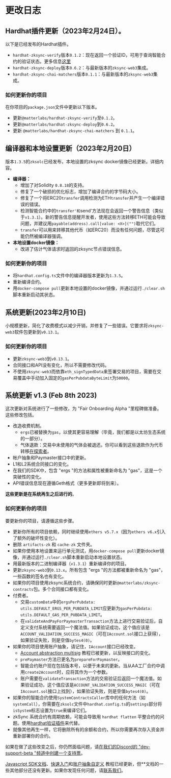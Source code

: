 # 更改日志

## Hardhat插件更新（2023年2月24日）。

以下是已经发布的Hardhat插件。

- `hardhat-zksync-verify`版本`0.1.2`：现在返回一个验证ID，可用于查询智能合约的验证状态。更多信息[这里](https://era.zksync.io/docs/api/hardhat/hardhat-zksync-verify.html#verification-status-check)
- `hardhat-zksync-deploy`版本`0.6.2`：与最新版本的`zksync-web3`集成。
- `hardhat-zksync-chai-matchers`版本`0.1.1`：与最新版本的`zksync-web3`集成。

### 如何更新你的项目

在你项目的`package.json`文件中更新以下版本。

- 更新`@matterlabs/hardhat-zksync-verify`至`0.1.2`。
- 更新`@matterlabs/hardhat-zksync-deploy`到`0.6.2`。
- 更新 `@matterlabs/hardhat-zksync-chai-matchers` 到 `0.1.1`。

## 编译器和本地设置更新（2023年2月20日）

版本`1.3.5`的`zksolc`已经发布，本地设置的zksync docker镜像已经更新。详细内容。

- **编译器：**
  - 增加了对Solidity `0.8.18`的支持。
  - 修复了一个破损的优化标志，增加了编译合约的字节码大小。
  - 修复了一个将ERC20`transfer`调用检测为ETH`transfer`并产生一个编译错误的错误。
  - 检测智能合约中的`transfer'和`send'方法现在会返回一个警告信息（类似于`v1.3.1`）。新的警告信息提醒开发者，使用这些方法转移ETH可能会导致问题，并建议用`payable(address).call[value: <X>]("")`取代它们。
  - `transfer`可以用来转移其他代币（如ERC20）而没有任何问题，尽管这可能仍然被编译器强调。
- **本地设置docker镜像：**
  - 改进了估计气体请求时返回的zksync节点错误信息。

### 如何更新你的项目

- 将`hardhat.config.ts`文件中的编译器版本更新为`1.3.5`。
- 重新编译合约。
- 用`docker-compose pull`更新本地设置的docker镜像，并通过运行`./clear.sh`脚本重新启动其状态。

## 系统更新(2023年2月10日)

小规模更新，简化了收费模式以减少开销，并修复了一些错误。它要求将`zksync-web3`软件包更新到`v0.13.1`。

### 如何更新你的项目

- 更新`zksync-web3`到`v0.13.1`。
- 合同接口和API没有变化，所以不需要修改代码。
- 不使用`zksync-web3`而依靠`eth_signTypedData`来签署交易的项目，需要在交易覆盖中手动加入固定的`gasPerPubdataByteLimit`为`50000`。

## 系统更新 v1.3 (Feb 8th 2023)

这次更新对系统进行了一些修改，为 "Fair Onboarding Alpha "里程碑做准备。这些修改包括。

- 改造收费机制。
  - `ergs`已被替换为`gas`，以使其更容易理解（毕竟，我们都是以太坊生态系统的一部分）。
  - 气体退款：交易中未使用的气体会被退还。你可以看到这些退款作为代币转移[在探索者](https://explorer.zksync.io/)。
- 帐户抽象和Paymaster接口中的更新。
- L1和L2系统合同接口的变化。
- 在我们的SDK中，包含 "ergs "的方法和属性被重新命名为 "gas"，这是一个突破性的变化。
- API错误信息现在遵循Geth格式（更多更新即将到来）。

**这些更新是在系统再生之后进行的**。

### 如何更新你的项目

要更新你的项目，请遵循这些步骤。

- 更新你所有的项目依赖，同时继续使用`ethers v5.7.x`（因为`ethers v6.x`引入了额外的破坏性变化）。
- 删除 `artifacts-zk` 和 `cache-zk` 文件夹。
- 如果你使用本地设置来运行单元测试，用`docker-compose pull`更新docker镜像，并通过运行`./clear.sh`脚本重新启动本地设置状态。
- 用最新版本的二进制编译器（`v1.3.1`）重新编译你的项目。
- 更新`zksync-web3`到`0.13.x`。所有包含 "ergs "的方法都被重新命名为 "gas"，一些函数的签名也有变化。
- 如果你的项目使用zksync系统合约，请确保同时更新`@matterlabs/zksync-contracts`包。多个合同接口都有变化。
- 付费者。
  - 交易`customData`中的`ergsPerPubdata: utils.DEFAULT_ERGS_PER_PUBDATA_LIMIT`应更新为`gasPerPubdata: utils.DEFAULT_GAS_PER_PUBDATA_LIMIT`。
  - 在`validateAndPayForPaymasterTransaction`方法上进行交易验证后，自定义支付系统需要返回一个魔法值。如果验证成功，这个值应该是`ACCOUNT_VALIDATION_SUCCESS_MAGIC`（可在`IAccount.sol`接口上获得），如果验证失败，则是空值`bytes4(0)`。
- 如果你的项目使用账户抽象，请记住，`IAccount`接口已经改变。
  - [Account abstraction multisig](.../tutorials/custom-aa-tutorial.md) 教程已被更新，以反映接口的变化。
  - `prePaymaster`方法已更名为`prepareForPaymaster`。
  - 智能合约账户现在包括版本号，以便于未来的更新。当从AA工厂合约中调用`create2Account`时，应将其作为一个参数。
  - 账户需要在`validateTransaction`方法的交易验证后返回一个魔法值。如果验证成功，这个值应该是`ACCOUNT_VALIDATION_SUCCESS_MAGIC`（可在`IAccount.sol`接口上找到），如果验证失败，则是空值`bytes4(0)`。
- 如果你的智能合约使用`SystemContractsCaller`库中的任何方法（如`systemCall`），你需要在`zksolc`文件中`hardhat.config.ts`的`settings`部分将`isSystem`标志设置为`true`来编译它们。
- zkSync 系统合约有周期依赖，可能会导致用 `hardhat flatten` 平整合约的问题。使用[hardhat验证插件](././api/hardhat/hardhat-zksync-verify.md)来代替。
- 就像其他再生一样，它将删除所有的余额和合约，所以你需要再次存入资金并重新部署你的合约。

如果在做了这些改变之后，你仍然面临问题，请[在我们的Discord的 "dev-support-beta "频道中创建一个支持票](https://join.zksync.dev/)。

[Javascript SDK文档](.../.../api/js/getting-started.md)、[快速入门](.../building-onzksync/hello-world.md)和[账户抽象自定义](.../tutorials/custom-aa-tutorial.md) 教程已经更新，但**文档的一些其他部分还没有更新。如果你发现任何问题，请[联系我们](https://join.zksync.dev/)。
